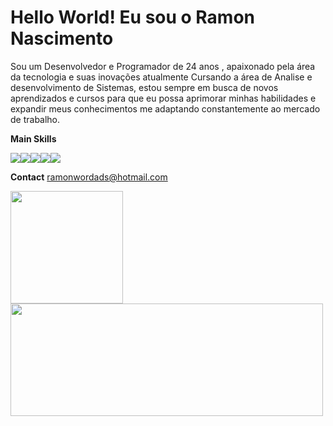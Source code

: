 <h1>Hello World! Eu sou o Ramon Nascimento </h1>
<p>Sou um Desenvolvedor e Programador de 24 anos , apaixonado pela área da tecnologia e suas inovações atualmente Cursando a área de Analise e desenvolvimento de Sistemas, estou sempre em busca de novos aprendizados e cursos para que eu possa aprimorar minhas habilidades e expandir meus conhecimentos me adaptando constantemente ao mercado de trabalho. </p>




  <strong>Main Skills</strong>
  
   <img src="https://img.shields.io/badge/JavaScript-323330?style=for-the-badge&logo=javascript&logoColor=F7DF1E"><img src="https://img.shields.io/badge/HTML5-E34F26?style=for-the-badge&logo=html5&logoColor=white"><img src="https://img.shields.io/badge/CSS3-1572B6?style=for-the-badge&logo=css3&logoColor=white"><img src="https://img.shields.io/badge/C%2B%2B-00599C?style=for-the-badge&logo=c%2B%2B&logoColor=white"><img src="https://img.shields.io/badge/Node.js-43853D?style=for-the-badge&logo=node.js&logoColor=white"> <!-- AGRUPAMENTO DE IMAGENS-->
   
  <strong>Contact</strong> ramonwordads@hotmail.com
  
  
<div>
<a href="github.com/ramonwordads">
<img height="180em"  src="https://gitHub-readme-stats.vercel.app/api?username=ramonwordads&show_icons=true&theme=dark&include_all_comits=true&count_private=true">
<img height="180px" width="500px" src="https://gitHub-readme-stats.vercel.app/api/top-langs/?username=ramonwordads&layout=compact&langs_count=16&theme=dark">
</div>
